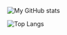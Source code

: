 ![My GitHub stats](https://github-readme-stats.vercel.app/api?username=judahtegart&theme=transparent&layout=compact)

![Top Langs](https://github-readme-stats.vercel.app/api/top-langs/?username=judahtegart&theme=transparent&layout=compact)

